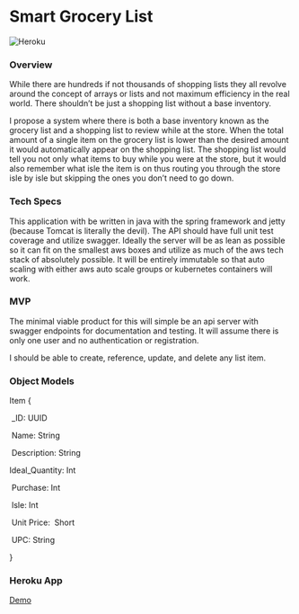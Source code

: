 
# Smart Grocery List

![Heroku](https://heroku-badge.herokuapp.com/?app=smart-grocery-list)

### Overview

While there are hundreds if not thousands of shopping lists they all revolve around the concept of arrays or lists and not maximum efficiency in the real world. There shouldn’t be just a shopping list without a base inventory. 

I propose a system where there is both a base inventory known as the grocery list and a shopping list to review while at the store. When the total amount of a single item on the grocery list is lower than the desired amount it would automatically appear on the shopping list. The shopping list would tell you not only what items to buy while you were at the store, but it would also remember what isle the item is on thus routing you through the store isle by isle but skipping the ones you don’t need to go down.

### Tech Specs

This application with be written in java with the spring framework and jetty (because Tomcat is literally the devil). The API should have full unit test coverage and utilize swagger. Ideally the server will be as lean as possible so it can fit on the smallest aws boxes and utilize as much of the aws tech stack of absolutely possible. It will be entirely immutable so that auto scaling with either aws auto scale groups or kubernetes containers will work. 

### MVP

The minimal viable product for this will simple be an api server with swagger endpoints for documentation and testing. It will assume there is only one user and no authentication or registration. 

I should be able to create, reference, update, and delete any list item.

### Object Models

Item {

  _ID: UUID

  Name: String

  Description: String

  Ideal_Quantity: Int

  Purchase: Int

  Isle: Int

  Unit Price:  Short

  UPC: String

}

### Heroku App
[Demo](https://smart-grocery-list.herokuapp.com/)
